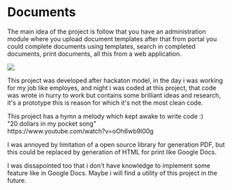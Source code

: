 Documents
=========
<p>
The main idea of the project is follow that you have an administration module where you upload document templates after that from portal you could complete documents using templates, search in completed documents, print documents, all this from a web application.
</p>
<img src="http://i.imgur.com/QXdXWhf.png?1">
<p>
This project was developed after hackaton model, in the day i was working for my job like employes, and night i was coded at this project, that code was wrote in hurry to work but contains some brilliant ideas and research, it's a prototype this is reason for which it's not the most clean code.
</p>
<p>
This project has a hymn a melody which kept awake to write code :)<br/>
"20 dollars in my pocket song"<br/>
https://www.youtube.com/watch?v=oOh6wb9l00g<br/>
</p>
<p>
I was annoyed by limitation of a open source library for generation PDF, but this could be replaced by generation of HTML for print like Google Docs.
</p>
<p>
<p>
I was dissapointed too that i don't have knowledge to implement some feature like in Google Docs. Maybe i will find a utility of this project in the future. 
</p>
